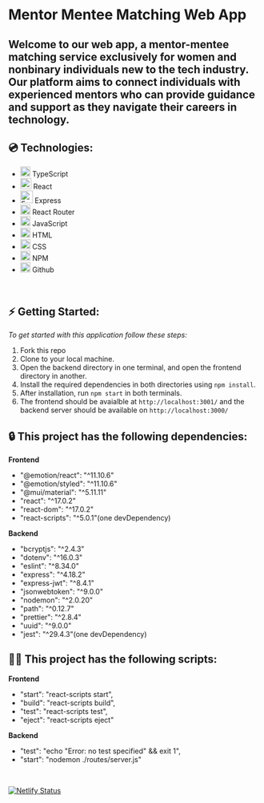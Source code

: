 <h1> Mentor Mentee Matching Web App </h1>
<h2> Welcome to our web app, a mentor-mentee matching service exclusively for women and nonbinary individuals new to the tech industry. Our platform aims to connect individuals with experienced mentors who can provide guidance and support as they navigate their careers in technology. </h2>



## 💿 <b>Technologies:</b>

- <img alt="TypeScript" src="https://user-images.githubusercontent.com/25181517/117448384-f9e06d00-af3e-11eb-9e02-a05bead103cf.png" width ="20px"/> TypeScript
- <img alt="React" src="https://user-images.githubusercontent.com/25181517/117448085-96eed600-af3e-11eb-9492-83a3a0fcbfb1.png" width="22px"/> React
- <img alt="Express" src="https://user-images.githubusercontent.com/25181517/183576452-167273ef-bc96-48d1-bb36-5ddb57695960.png" width="25px"/> Express
- <img alt="React Router" src="https://user-images.githubusercontent.com/102757890/188328033-172b27de-1636-4629-b997-2eadb33634ad.png" width="20px"/> React Router
- <img alt="javascript" src="https://user-images.githubusercontent.com/25181517/117447155-6a868a00-af3d-11eb-9cfe-245df15c9f3f.png" width="20px"/> JavaScript
- <img alt="HTML" src="https://user-images.githubusercontent.com/25181517/117447535-f00a3a00-af3d-11eb-89bf-45aaf56dbaf1.png" width="20px"/> HTML 
- <img alt="CSS" src="https://user-images.githubusercontent.com/25181517/117447663-0fa16280-af3e-11eb-8677-bcf8e4f8e298.png" width="20px"/> CSS
- <img alt="NPM" src="https://user-images.githubusercontent.com/25181517/121401671-49102800-c959-11eb-9f6f-74d49a5e1774.png" width="20px"/> NPM
- <img alt="Github" src="https://user-images.githubusercontent.com/25181517/117364276-fc4eb280-aebd-11eb-92ba-8a6ef74b7313.png" width="20px"/> Github

<br>

## ⚡️ <b>Getting Started:</b>
*To get started with this application follow these steps:*
1. Fork this repo
2. Clone to your local machine.
3. Open the backend directory in one terminal, and open the frontend directory in another.
4. Install the required dependencies in both directories using `npm install`.
5. After installation, run `npm start` in both terminals. 
6. The frontend should be avaialble at `http://localhost:3001/` and the backend server should be available on `http://localhost:3000/`

## 🔒 <b>This project has the following dependencies:</b>
<b>Frontend</b>
- "@emotion/react": "^11.10.6"
- "@emotion/styled": "^11.10.6"
- "@mui/material": "^5.11.11"
- "react": "^17.0.2"
- "react-dom": "^17.0.2"
- "react-scripts": "^5.0.1"(one devDependency)

<b>Backend</b>
- "bcryptjs": "^2.4.3"
- "dotenv": "^16.0.3"
- "eslint": "^8.34.0"
- "express": "^4.18.2"
- "express-jwt": "^8.4.1"
- "jsonwebtoken": "^9.0.0"
- "nodemon": "^2.0.20"
- "path": "^0.12.7"
- "prettier": "^2.8.4"
- "uuid": "^9.0.0"
- "jest": "^29.4.3"(one devDependency)

## ✍🏼 <b>This project has the following scripts:</b>
<b>Frontend</b>
- "start": "react-scripts start",
- "build": "react-scripts build",
- "test": "react-scripts test",
- "eject": "react-scripts eject"

<b>Backend</b>
- "test": "echo \"Error: no test specified\" && exit 1",
- "start": "nodemon ./routes/server.js"

<br> 

[![Netlify Status](https://api.netlify.com/api/v1/badges/7b06bdd5-85b7-42f7-9bfb-ab028b3dd227/deploy-status)](https://app.netlify.com/sites/mentor-mentee-matching/deploys)

